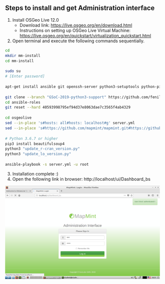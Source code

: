 ## Steps to install and get Administration interface
1. Install OSGeo Live 12.0
	- Download link: https://live.osgeo.org/en/download.html
	- Instructions on setting up OSGeo Live Virtual Machine: https://live.osgeo.org/en/quickstart/virtualization_quickstart.html
2. Open terminal and execute the following commands sequentially.

```sh
cd
mkdir mm-install
cd mm-install

sudo su
# [Enter password]

apt-get install ansible git openssh-server python3-setuptools python-pip python3-pip

git clone --branch "GSoC-2019-python3-support" https://github.com/fenilgmehta/ansible-roles.git
cd ansible-roles
git reset --hard 40593998795ef94d37e8063dae7c3565f4ab4329

cd osgeolive
sed --in-place 's#hosts: all#hosts: localhost#g' server.yml
sed --in-place 's#https://github.com/mapmint/mapmint.git#https://github.com/fenilgmehta/mapmint.git#g' dependencies/tasks/main.yml

# Python 3.6.7 or higher
pip3 install beautifulsoup4
python3 "update_r-cran_version.py"
python3 "update_lo_version.py"

ansible-playbook -s server.yml -u root
```

3. Installation complete :)
4. Open the following link in browser: http://localhost/ui/Dashboard_bs

![Administration interface](https://raw.githubusercontent.com/fenilgmehta/mapmint/master/examples/Administration%20Interface.png)
